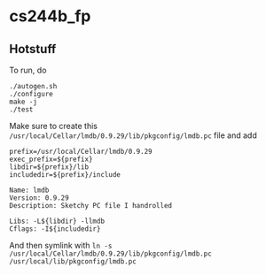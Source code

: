 # cs244b_fp

## Hotstuff

To run, do

```
./autogen.sh
./configure
make -j
./test

```

Make sure to create this ```/usr/local/Cellar/lmdb/0.9.29/lib/pkgconfig/lmdb.pc``` file and add 
```
prefix=/usr/local/Cellar/lmdb/0.9.29
exec_prefix=${prefix}
libdir=${prefix}/lib
includedir=${prefix}/include

Name: lmdb
Version: 0.9.29
Description: Sketchy PC file I handrolled

Libs: -L${libdir} -llmdb
Cflags: -I${includedir}
```

And then symlink with ```ln -s /usr/local/Cellar/lmdb/0.9.29/lib/pkgconfig/lmdb.pc /usr/local/lib/pkgconfig/lmdb.pc```
